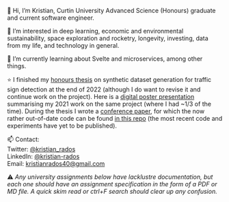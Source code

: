 👋 Hi, I’m Kristian, Curtin University Advanced Science (Honours) graduate and current software engineer.

👀 I’m interested in deep learning, economic and environmental sustainability, space exploration and rocketry, longevity, investing, data from my life, and technology in general.

🌱 I’m currently learning about Svelte and microservices, among other things.

⭐ I finished my [honours thesis](https://drive.google.com/file/d/1ga3G7J4nosSUuaum6RhyoEhmde9-34tc/view) on synthetic dataset generation for traffic sign detection at the end of 2022 (although I do want to revise it and continue work on the project). Here is a [digital poster presentation](https://www.canva.com/design/DAEmSS8rvJA/ZwClY39g-0kAISAOSOYUXw/view?utm_content=DAEmSS8rvJA&utm_campaign=designshare&utm_medium=link&utm_source=sharebutton#1) summarising my 2021 work on the same project (where I had ~1/3 of the time). During the thesis I wrote a [conference paper](https://doi.org/10.1109/DICTA56598.2022.10034587), for which the now rather out-of-date code can be found [in this repo](https://github.com/dsphamgithub/tsda) (the most recent code and experiments have yet to be published).

📫 Contact: <br>
Twitter: [@kristian_rados](twitter.com/kristian_rados) <br>
LinkedIn: [@kristian-rados](www.linkedin.com/in/kristian-rados/) <br>
Email: kristianrados40@gmail.com

  ⚠ *Any university assignments below have lacklustre documentation, but each one should have an assignment specification in the form of a PDF or MD file. A quick skim read or ctrl+F search should clear up any confusion.*

<!---
BunningsWarehouseOfficial/BunningsWarehouseOfficial is a ✨ special ✨ repository because its `README.md` (this file) appears on your GitHub profile.
You can click the Preview link to take a look at your changes.
--->
